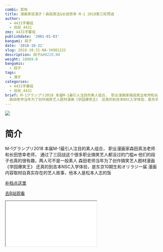 ```yaml
---
combi: 其他
title: 漫画家说漫才！森田真法&长田悠幸 M-1 2018第三轮预选
author:
  - 4431字幕组
  - 叔叔_4431
zmz: 4431字幕组
publishdate: '2001-01-03'
bangumi: 段子
date: '2018-10-31'
slug: 2018-10-31-NA-34981222
description: 段子&#8226;NA
weight: 18969.0
bangumis:
  - 段子
tags:
  - 漫才
categories:
  - 4431字幕组
  - 叔叔_4431
brief: M-1グランプリ2018 本届M-1最引人注目的素人组合， 职业漫画家森田真法老师和长田悠幸老师， 通过了三回战这个很多职业搞笑艺人都没过的门槛w 他们的段子也真的很有趣，两人可不是一般素人
  森田老师当年为了创作搞笑艺人题材漫画《学园爆笑王》 还真的到吉本NSC入学体验，是东京10期生和オリラジ一届 漫画内容取材自真实存在的艺人故事，他本人是松本人志的饭
---
```

![](https://i.imgur.com/ozBhrbm.jpg)
# 简介  
M-1グランプリ2018
本届M-1最引人注目的素人组合，
职业漫画家森田真法老师和长田悠幸老师，
通过了三回战这个很多职业搞笑艺人都没过的门槛w
他们的段子也真的很有趣，两人可不是一般素人
森田老师当年为了创作搞笑艺人题材漫画《学园爆笑王》
还真的到吉本NSC入学体验，是东京10期生和オリラジ一届
漫画内容取材自真实存在的艺人故事，他本人是松本人志的饭  

[补档点这里](/lost_found/190226-NA-m1/)

[去B站观看](https://www.bilibili.com/video/av34981222/)
<div class ="resp-container"><iframe class="testiframe" src="//player.bilibili.com/player.html?aid=34981222"", scrolling="no", allowfullscreen="true" > </iframe></div> 
